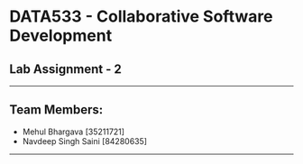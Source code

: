 # DATA533 - Collaborative Software Development  
## Lab Assignment - 2  
---
## Team Members:
+ Mehul Bhargava [35211721]
+ Navdeep Singh Saini [84280635]
---
